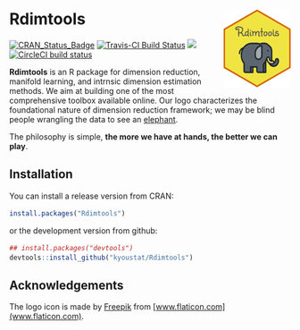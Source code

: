 
<!-- README.md is generated from README.Rmd. Please edit that file -->
Rdimtools <a href='https://kyoustat.com/Rdimtools'><img src='man/figures/logo.png' align="right" height="139" /></a>
====================================================================================================================

<!-- badges: start -->
[![CRAN\_Status\_Badge](http://www.r-pkg.org/badges/version/Rdimtools?color=green)](https://cran.r-project.org/package=Rdimtools) [![Travis-CI Build Status](https://travis-ci.org/kyoustat/Rdimtools.svg?branch=master)](https://travis-ci.org/kyoustat/Rdimtools) [![](https://cranlogs.r-pkg.org/badges/Rdimtools)](https://cran.r-project.org/package=Rdimtools) [![CircleCI build status](https://circleci.com/gh/kyoustat/Rdimtools.svg?style=svg)](https://circleci.com/gh/kyoustat/Rdimtools) <!-- badges: end -->

**Rdimtools** is an R package for dimension reduction, manifold learning, and intrnsic dimension estimation methods. We aim at building one of the most comprehensive toolbox available online. Our logo characterizes the foundational nature of dimension reduction framework; we may be blind people wrangling the data to see an [elephant](https://en.wikipedia.org/wiki/Blind_men_and_an_elephant#John_Godfrey_Saxe).

The philosophy is simple, **the more we have at hands, the better we can play**.

Installation
------------

You can install a release version from CRAN:

``` r
install.packages("Rdimtools")
```

or the development version from github:

``` r
## install.packages("devtools")
devtools::install_github("kyoustat/Rdimtools")
```

Acknowledgements
----------------

The logo icon is made by [Freepik](https://www.flaticon.com/authors/freepik) from [www.flaticon.com](www.flaticon.com).
